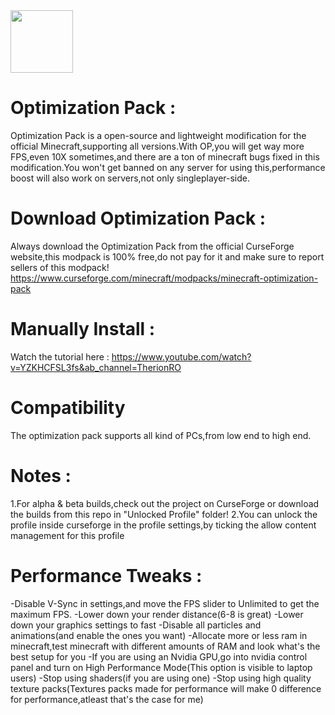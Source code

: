 <img src="https://user-images.githubusercontent.com/59541950/175035789-c176525a-93d6-4c1b-83af-beec801c5dd8.png" width="100" height="100" />

# Optimization Pack :
Optimization Pack is a open-source and lightweight modification for the official Minecraft,supporting all versions.With OP,you will get way more FPS,even 10X sometimes,and there are a ton of minecraft bugs fixed in this modification.You won't get banned on any server for using this,performance boost will also work on servers,not only singleplayer-side.

# Download Optimization Pack :
Always download the Optimization Pack from the official CurseForge website,this modpack is 100% free,do not pay for it and make sure to report sellers of this modpack!
https://www.curseforge.com/minecraft/modpacks/minecraft-optimization-pack

# Manually Install :
 Watch the tutorial here : https://www.youtube.com/watch?v=YZKHCFSL3fs&ab_channel=TherionRO
 
# Compatibility
 The optimization pack supports all kind of PCs,from low end to high end.
 
# Notes :
 1.For alpha & beta builds,check out the project on CurseForge or download the builds from this repo in "Unlocked Profile" folder!
 2.You can unlock the profile inside curseforge in the profile settings,by ticking the allow content management for this profile
 
# Performance Tweaks :
-Disable V-Sync in settings,and move the FPS slider to Unlimited to get the maximum FPS.
-Lower down your render distance(6-8 is great)
-Lower down your graphics settings to fast
-Disable all particles and animations(and enable the ones you want)
-Allocate more or less ram in minecraft,test minecraft with different amounts of RAM and look what's the best setup for you
-If you are using an Nvidia GPU,go into nvidia control panel and turn on High Performance Mode(This option is visible to laptop users)
-Stop using shaders(if you are using one)
-Stop using high quality texture packs(Textures packs made for performance will make 0 difference for performance,atleast that's the case for me)
 
